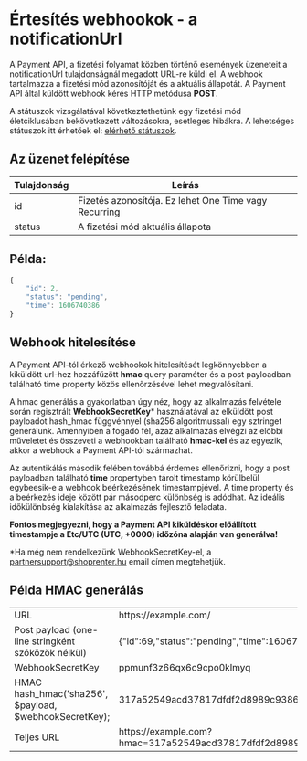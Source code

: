 # Értesítés webhookok - a notificationUrl

A Payment API, a fizetési folyamat közben történő események üzeneteit a notificationUrl tulajdonságnál megadott URL-re küldi el.
A webhook tartalmazza a fizetési mód azonosítóját és a aktuális állapotát. A Payment API által küldött webhook kérés HTTP metódusa **POST**.

A státuszok vizsgálatával következtethetünk egy fizetési mód életciklusában bekövetkezett változásokra, esetleges hibákra.
A lehetséges státuszok itt érhetőek el: [elérhető státuszok](../docs/statuses.md).

## Az üzenet felépítése

| Tulajdonság | Leírás                                                |
|-------------|-------------------------------------------------------|
| id          | Fizetés azonosítója. Ez lehet One Time vagy Recurring |
| status   |    A fizetési mód aktuális állapota |

## Példa:

```javascript
{
    "id": 2,
    "status": "pending",
    "time": 1606740386
}
```

## Webhook hitelesítése

A Payment API-tól érkező webhookok hitelesítését legkönnyebben a kiküldött url-hez hozzáfűzött **hmac** query paraméter és a post payloadban található time property közös ellenőrzésével lehet megvalósítani.

A hmac generálás a gyakorlatban úgy néz, hogy az alkalmazás felvétele során regisztrált **WebhookSecretKey*** használatával az elküldött post payloadot hash_hmac függvénnyel (sha256 algoritmussal) egy sztringet generálunk.
Amennyiben a fogadó fél, azaz alkalmazás elvégzi az előbbi műveletet és összeveti a webhookban található **hmac-kel** és az egyezik, akkor a webhook a Payment API-tól származhat.

Az autentikálás második felében továbbá érdemes ellenőrizni, hogy a post payloadban található **time** propertyben tárolt timestamp körülbelül egybeesik-e a webhook beérkezésének timestampjével.
A time property és a beérkezés ideje között pár másodperc különbség is adódhat. Az ideális időkülönbség kialakítása az alkalmazás fejlesztő feladata.

**Fontos megjegyezni, hogy a Payment API kiküldéskor előállított timestampje a Etc/UTC (UTC, +0000) időzóna alapján van generálva!**

*Ha még nem rendelkezünk WebhookSecretKey-el, a partnersupport@shoprenter.hu email címen megtehetjük.

## Példa HMAC generálás

<table>
    <tr>
        <td>URL</td>
        <td>https://example.com/</td>
    </tr>
    <tr>
        <td>Post payload (one-line stringként szóközök nélkül)</td>
        <td>{"id":69,"status":"pending","time":1606740386}</td>
    </tr>
    <tr>
        <td>WebhookSecretKey</td>
        <td>ppmunf3z66qx6c9cpo0klmyq</td>
    </tr>
    <tr>
        <td>HMAC<br>hash_hmac('sha256', $payload, $webhookSecretKey);</td>
        <td>317a52549acd37817dfdf2d8989c9386b3d448faa6bc2ff597c71eaa37c76ee3</td>
    </tr>
    <tr>
        <td>Teljes URL</td>
        <td>https://example.com?hmac=317a52549acd37817dfdf2d8989c9386b3d448faa6bc2ff597c71eaa37c76ee3</td>
    </tr>
</table>
